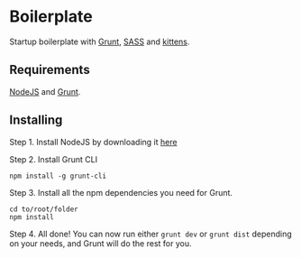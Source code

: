 Boilerplate
===========
Startup boilerplate with [Grunt](http://gruntjs.com/), [SASS](http://sass-lang.com/) and [kittens](https://www.google.se/search?q=kittens&source=lnms&tbm=isch&sa=X&ei=_zswUsX1Dqir4ASstoHgCQ&ved=0CAkQ_AUoAQ&biw=1280&bih=1293).

Requirements
-------------
[NodeJS](http://nodejs.org/) and [Grunt](http://gruntjs.com/).

Installing
-------------
Step 1. Install NodeJS by downloading it [here](http://nodejs.org/download/)

Step 2. Install Grunt CLI
```shell
npm install -g grunt-cli
```

Step 3. Install all the npm dependencies you need for Grunt.
```shell
cd to/root/folder
npm install
```

Step 4. All done! You can now run either `grunt dev` or `grunt dist` depending on your needs, and Grunt will do the rest for you.